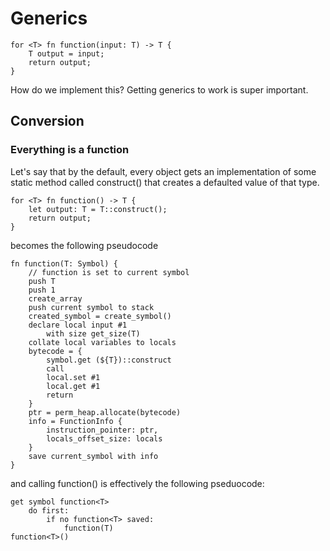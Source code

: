 # Generics

    for <T> fn function(input: T) -> T {
        T output = input;
        return output;
    }


How do we implement this? Getting generics to work is super important.

## Conversion

### Everything is a function

Let's say that by the default, every object gets an implementation of some
static method called construct() that creates a defaulted value of that type.

    for <T> fn function() -> T {
        let output: T = T::construct();
        return output;
    }
becomes the following pseudocode
    
    fn function(T: Symbol) {
        // function is set to current symbol
        push T
        push 1
        create_array
        push current symbol to stack
        created_symbol = create_symbol()
        declare local input #1 
            with size get_size(T)
        collate local variables to locals
        bytecode = {
            symbol.get (${T})::construct
            call
            local.set #1
            local.get #1
            return
        }
        ptr = perm_heap.allocate(bytecode)
        info = FunctionInfo {
            instruction_pointer: ptr,
            locals_offset_size: locals
        }
        save current_symbol with info
    }
and calling function<T>() is effectively the following pseduocode:

    get symbol function<T>
        do first:
            if no function<T> saved:
                function(T)
    function<T>()
        